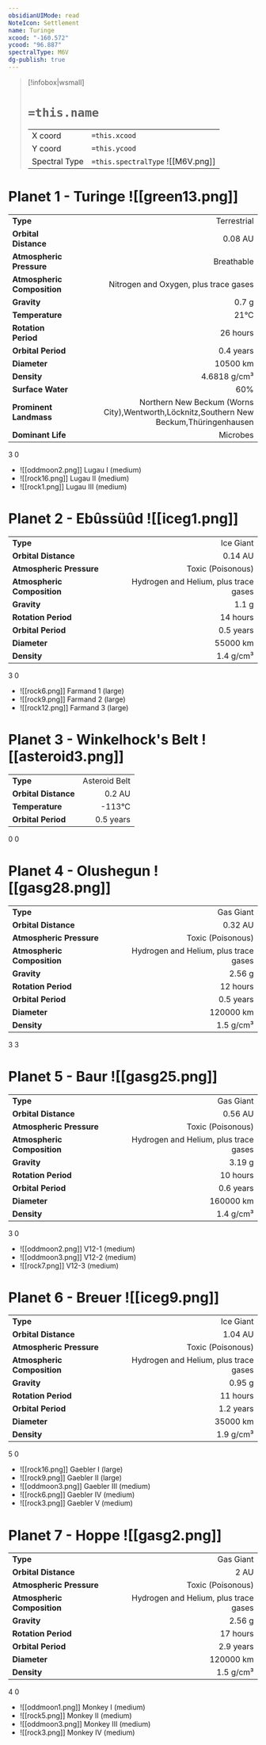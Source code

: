 ```yaml
---
obsidianUIMode: read
NoteIcon: Settlement
name: Turinge
xcood: "-160.572"
ycood: "96.887"
spectralType: M6V
dg-publish: true
---
```

> [!infobox|wsmall]
> # `=this.name`
> | | |
> | - | - |
> | X coord | `=this.xcood` |
> | Y coord| `=this.ycood` |
> | Spectral Type | `=this.spectralType` ![[M6V.png]] |

# Planet 1 - Turinge ![[green13.png]]
|                             |                           |
| --------------------------- | -------------------------:|
| **Type**                    |             Terrestrial |
| **Orbital Distance**        |   0.08 AU |
| **Atmospheric Pressure**    |       Breathable |
| **Atmospheric Composition** |      Nitrogen and Oxygen, plus trace gases |
| **Gravity**                 |        0.7 g |
| **Temperature**             |    21°C |
| **Rotation Period**         |  26 hours |
| **Orbital Period** | 0.4 years |
| **Diameter**                |      10500 km | 
| **Density**                 |    4.6818 g/cm³ |
| **Surface Water**           |           60% | 
| **Prominent Landmass**      |         Northern New Beckum (Worns City),Wentworth,Löcknitz,Southern New Beckum,Thüringenhausen | 
| **Dominant Life**           |         Microbes |



3
0

- ![[oddmoon2.png]] Lugau I (medium)
- ![[rock16.png]] Lugau II (medium)
- ![[rock1.png]] Lugau III (medium)


# Planet 2 - Ebûssüûd ![[iceg1.png]]
|                             |                           |
| --------------------------- | -------------------------:|
| **Type**                    |             Ice Giant |
| **Orbital Distance**        |   0.14 AU |
| **Atmospheric Pressure**    |       Toxic (Poisonous) |
| **Atmospheric Composition** |      Hydrogen and Helium, plus trace gases |
| **Gravity**                 |        1.1 g |
| **Rotation Period**         |  14 hours |
| **Orbital Period** | 0.5 years |
| **Diameter**                |      55000 km | 
| **Density**                 |    1.4 g/cm³ |



3
0

- ![[rock6.png]] Farmand 1 (large)
- ![[rock9.png]] Farmand 2 (large)
- ![[rock12.png]] Farmand 3 (large)


# Planet 3 - Winkelhock's Belt ![[asteroid3.png]]
|                             |                           |
| --------------------------- | -------------------------:|
| **Type**                    |             Asteroid Belt |
| **Orbital Distance**        |   0.2 AU |
| **Temperature**             |    -113°C |
| **Orbital Period** | 0.5 years |



0
0



# Planet 4 - Olushegun ![[gasg28.png]]
|                             |                           |
| --------------------------- | -------------------------:|
| **Type**                    |             Gas Giant |
| **Orbital Distance**        |   0.32 AU |
| **Atmospheric Pressure**    |       Toxic (Poisonous) |
| **Atmospheric Composition** |      Hydrogen and Helium, plus trace gases |
| **Gravity**                 |        2.56 g |
| **Rotation Period**         |  12 hours |
| **Orbital Period** | 0.5 years |
| **Diameter**                |      120000 km | 
| **Density**                 |    1.5 g/cm³ |



3
3



# Planet 5 - Baur ![[gasg25.png]]
|                             |                           |
| --------------------------- | -------------------------:|
| **Type**                    |             Gas Giant |
| **Orbital Distance**        |   0.56 AU |
| **Atmospheric Pressure**    |       Toxic (Poisonous) |
| **Atmospheric Composition** |      Hydrogen and Helium, plus trace gases |
| **Gravity**                 |        3.19 g |
| **Rotation Period**         |  10 hours |
| **Orbital Period** | 0.6 years |
| **Diameter**                |      160000 km | 
| **Density**                 |    1.4 g/cm³ |



3
0

- ![[oddmoon2.png]] V12-1 (medium)
- ![[oddmoon3.png]] V12-2 (medium)
- ![[rock7.png]] V12-3 (medium)


# Planet 6 - Breuer ![[iceg9.png]]
|                             |                           |
| --------------------------- | -------------------------:|
| **Type**                    |             Ice Giant |
| **Orbital Distance**        |   1.04 AU |
| **Atmospheric Pressure**    |       Toxic (Poisonous) |
| **Atmospheric Composition** |      Hydrogen and Helium, plus trace gases |
| **Gravity**                 |        0.95 g |
| **Rotation Period**         |  11 hours |
| **Orbital Period** | 1.2 years |
| **Diameter**                |      35000 km | 
| **Density**                 |    1.9 g/cm³ |



5
0

- ![[rock16.png]] Gaebler I (large)
- ![[rock9.png]] Gaebler II (large)
- ![[oddmoon3.png]] Gaebler III (medium)
- ![[rock6.png]] Gaebler IV (medium)
- ![[rock3.png]] Gaebler V (medium)


# Planet 7 - Hoppe ![[gasg2.png]]
|                             |                           |
| --------------------------- | -------------------------:|
| **Type**                    |             Gas Giant |
| **Orbital Distance**        |   2 AU |
| **Atmospheric Pressure**    |       Toxic (Poisonous) |
| **Atmospheric Composition** |      Hydrogen and Helium, plus trace gases |
| **Gravity**                 |        2.56 g |
| **Rotation Period**         |  17 hours |
| **Orbital Period** | 2.9 years |
| **Diameter**                |      120000 km | 
| **Density**                 |    1.5 g/cm³ |



4
0

- ![[oddmoon1.png]] Monkey I (medium)
- ![[rock5.png]] Monkey II (medium)
- ![[oddmoon3.png]] Monkey III (medium)
- ![[rock3.png]] Monkey IV (medium)


